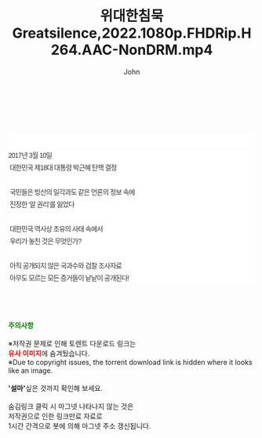 ﻿---
layout: post
title:  "위대한침묵Greatsilence,2022.1080p.FHDRip.H264.AAC-NonDRM.mp4"
author: John
categories: [ 영화 ]
tags: [  ]
image:  
description: "위대한침묵Greatsilence,2022.1080p.FHDRip.H264.AAC-NonDRM.mp4 torrent 정보 공유"
toc: true
toc_sticky: true
---

<br>
<div class="view-img">
<a class="view_image" href="https://torrentmobile59.com/bbs/view_image.php?fn=%2Fdata%2Ffile%2Fmovie%2F1040166538_6BbyT3md_407d78f2d585cf012ca71f0ebdb51bc46aa74518.jpg" target="_blank"><img alt="" class="img-tag" content="https://torrentmobile59.com/data/file/movie/1040166538_6BbyT3md_407d78f2d585cf012ca71f0ebdb51bc46aa74518.jpg" itemprop="image" src="https://torrentmobile59.com/data/file/movie/1040166538_6BbyT3md_407d78f2d585cf012ca71f0ebdb51bc46aa74518.jpg"/></a></div><div class="view-content" itemprop="description">
<p><br/></p><div class="title_area" style="margin:0px 0px 9px;padding:0px;list-style:none;font-size:12px;font-family:'나눔고딕', NanumGothic, '돋움', Dotum, Helvetica, 'AppleSDGothicNeo-Medium', AppleGothic, sans-serif;height:30px;float:none;background-color:rgb(255,255,255);"><h4 class="h_story" style="margin:5px 10px 0px 0px;padding:0px;list-style:none;font-size:12px;font-family:'돋움', sans-serif;height:18px;width:49px;background:url(&quot;https://ssl.pstatic.net/static/movie/2020/10/h_tx_sp5.png&quot;) no-repeat 0px -17px;float:left;"><strong class="blind" style="margin:0px;padding:0px;list-style:none;font-size:0px;font-family:inherit;color:inherit;width:1px;height:1px;line-height:0;">줄거리</strong></h4></div><p class="con_tx" style="margin-top:-7px;margin-bottom:-6px;list-style:none;font-size:14px;font-family:'나눔고딕', NanumGothic, '돋움', Dotum, Helvetica, 'AppleSDGothicNeo-Medium', AppleGothic, sans-serif;color:rgb(51,51,51);background-image:url(&quot;https://ssl.pstatic.net/static/movie/2014/01/blank.gif&quot;);letter-spacing:-1px;line-height:25px;background-color:rgb(255,255,255);">2017년 3월 10일<br style="list-style:none;font-size:12px;font-family:'돋움', sans-serif;color:rgb(0,0,0);"/> 대한민국 제18대 대통령 박근혜 탄핵 결정<br style="list-style:none;font-size:12px;font-family:'돋움', sans-serif;color:rgb(0,0,0);"/> <br style="list-style:none;font-size:12px;font-family:'돋움', sans-serif;color:rgb(0,0,0);"/> 국민들은 빙산의 일각과도 같은 언론의 정보 속에<br style="list-style:none;font-size:12px;font-family:'돋움', sans-serif;color:rgb(0,0,0);"/> 진정한 ‘알 권리’를 잃었다<br style="list-style:none;font-size:12px;font-family:'돋움', sans-serif;color:rgb(0,0,0);"/> <br style="list-style:none;font-size:12px;font-family:'돋움', sans-serif;color:rgb(0,0,0);"/> 대한민국 역사상 초유의 사태 속에서<br style="list-style:none;font-size:12px;font-family:'돋움', sans-serif;color:rgb(0,0,0);"/> 우리가 놓친 것은 무엇인가?<br style="list-style:none;font-size:12px;font-family:'돋움', sans-serif;color:rgb(0,0,0);"/> <br style="list-style:none;font-size:12px;font-family:'돋움', sans-serif;color:rgb(0,0,0);"/> 아직 공개되지 않은 국과수와 검찰 조사자료<br style="list-style:none;font-size:12px;font-family:'돋움', sans-serif;color:rgb(0,0,0);"/> 아무도 모르는 모든 증거들이 낱낱이 공개된다!</p> </div>
    
<br><br><br>
<p data-ke-size="size16"><b><span style="color: green;">주의사항</span></b><br /><br />※저작권 문제로 인해 토렌트 다운로드 링크는<br /><b><span style="color: red;">유사 이미지</span></b>에 숨겨뒀습니다.<br />※Due to copyright issues, the torrent download link is hidden where it looks like an image.<br /><br /><b>'설마'</b>싶은 것까지 확인해 보세요.<br /><br />숨김링크 클릭 시 마그넷 나타나지 않는 것은<br />저작권으로 인한 링크만료 자료로<br />1시간 간격으로 봇에 의해 마그넷 주소 갱신됩니다.</p>
